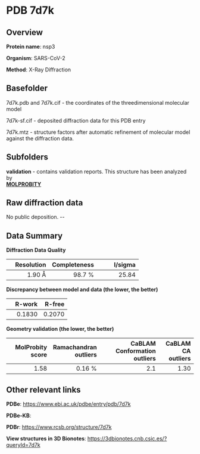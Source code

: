 # PDB 7d7k

## Overview

**Protein name**: nsp3

**Organism**: SARS-CoV-2

**Method**: X-Ray Diffraction



## Basefolder

7d7k.pdb and 7d7k.cif - the coordinates of the threedimensional molecular model

7d7k-sf.cif - deposited diffraction data for this PDB entry

7d7k.mtz - structure factors after automatic refinement of molecular model against the diffraction data.

## Subfolders





**validation** - contains validation reports. This structure has been analyzed by <br>  [**MOLPROBITY**](https://github.com/thorn-lab/coronavirus_structural_task_force/tree/master/pdb/nsp3/SARS-CoV-2/7d7k/validation/molprobity)    



## Raw diffraction data

No public deposition. --<br> 

## Data Summary
**Diffraction Data Quality**

|   | Resolution | Completeness| I/sigma |
|---|-------------:|----------------:|--------------:|
|   |1.90 Å|98.7  %|<img width=50/>25.84|

**Discrepancy between model and data (the lower, the better)**

|   | **R-work**| **R-free**   
|---|-------------:|----------------:|           
||  0.1830|  0.2070|

**Geometry validation (the lower, the better)**

|   |**MolProbity<br>score**| **Ramachandran<br>outliers** | **CaBLAM<br>Conformation outliers** | **CaBLAM<br>CA outliers** |
|---|-------------:|----------------:|----------------:|----------------:|
||  1.58|  0.16 %|2.1|1.30|

 

 



## Other relevant links 
**PDBe**:  https://www.ebi.ac.uk/pdbe/entry/pdb/7d7k

**PDBe-KB**:  
 
**PDBr**: https://www.rcsb.org/structure/7d7k 

**View structures in 3D Bionotes**: https://3dbionotes.cnb.csic.es/?queryId=7d7k

